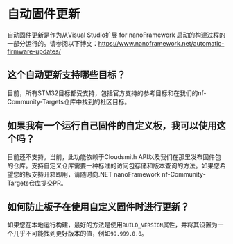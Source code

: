 # 自动固件更新

自动固件更新是作为从Visual Studio扩展 for nanoFramework 启动的构建过程的一部分运行的。请参阅以下博文：<https://www.nanoframework.net/automatic-firmware-updates/>

## 这个自动更新支持哪些目标？

目前，所有STM32目标都受支持，包括官方支持的参考目标和在我们的nf-Community-Targets仓库中找到的社区目标。

## 如果我有一个运行自己固件的自定义板，我可以使用这个吗？

目前还不支持。当前，此功能依赖于Cloudsmith API以及我们在那里发布固件包的仓库。支持自定义仓库需要一种标准的访问包存储和版本查询的方法。如果您希望您的板支持开箱即用，请随时向.NET nanoFramework nf-Community-Targets仓库提交PR。

## 如何防止板子在使用自定义固件时进行更新？

如果您在本地运行构建，最好的方法是使用`BUILD_VERSION`属性，并将其设置为一个几乎不可能找到更好版本的值，例如`99.999.0.0`。